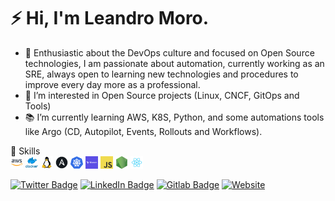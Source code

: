 # ⚡ Hi, I'm Leandro Moro.

- 🚀 Enthusiastic about the DevOps culture and focused on Open Source technologies, I am passionate about automation, currently working as an SRE, always open to learning new technologies and procedures to improve every day more as a professional.
- 👀 I’m interested in Open Source projects (Linux, CNCF, GitOps and Tools)
- 📚 I’m currently learning AWS, K8S, Python, and some automations tools like Argo (CD, Autopilot, Events, Rollouts and Workflows).

:rocket: Skills
    <br/><code><img height="20" src="https://raw.githubusercontent.com/github/explore/80688e429a7d4ef2fca1e82350fe8e3517d3494d/topics/aws/aws.png"></code>
    <code><img height="20" src="https://raw.githubusercontent.com/github/explore/80688e429a7d4ef2fca1e82350fe8e3517d3494d/topics/docker/docker.png"></code>
    <code><img height="20" src="https://raw.githubusercontent.com/github/explore/80688e429a7d4ef2fca1e82350fe8e3517d3494d/topics/linux/linux.png"></code>
    <code><img height="20" src="https://raw.githubusercontent.com/github/explore/80688e429a7d4ef2fca1e82350fe8e3517d3494d/topics/ansible/ansible.png"></code>
    <code><img height="20" src="https://raw.githubusercontent.com/github/explore/80688e429a7d4ef2fca1e82350fe8e3517d3494d/topics/kubernetes/kubernetes.png"></code>
    <code><img height="20" src="https://raw.githubusercontent.com/github/explore/80688e429a7d4ef2fca1e82350fe8e3517d3494d/topics/terraform/terraform.png"></code>
    <code><img height="20" src="https://raw.githubusercontent.com/github/explore/80688e429a7d4ef2fca1e82350fe8e3517d3494d/topics/javascript/javascript.png"></code>
    <code><img height="20" src="https://raw.githubusercontent.com/github/explore/80688e429a7d4ef2fca1e82350fe8e3517d3494d/topics/nodejs/nodejs.png"></code>
    <code><img height="20" src="https://raw.githubusercontent.com/github/explore/80688e429a7d4ef2fca1e82350fe8e3517d3494d/topics/react/react.png"></code>
    
    
[![Twitter Badge](https://img.shields.io/twitter/follow/moroleandro_?color=%234fffff&label=%40moroleandro_&logo=twitter&logoColor=white&style=for-the-badge)](https://twitter.com/moroleandro_)
[![LinkedIn Badge](https://img.shields.io/badge/linkedin--%2300EBEB?style=for-the-badge&logo=linkedin&logoColor=white)](https://linkedin.com/in/moroleandro)
[![Gitlab Badge](https://img.shields.io/badge/gitlab--%2300EBEB?style=for-the-badge&logo=gitlab&logoColor=white)](https://gitlab.com/moroleandro)
[![Website](https://img.shields.io/website?label=moroleandro.com&style=for-the-badge&url=http%3A%2F%2Fwww.moroleandro.com)](http://www.moroleandro.com)
